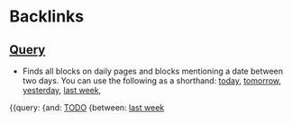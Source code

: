 
# Backlinks
## [Query](<Query.md>)
- Finds all blocks on daily pages and blocks mentioning a date between two days. You can use the following as a shorthand: [today](<today.md>), [tomorrow](<tomorrow.md>), [yesterday](<yesterday.md>), [last week](<last week.md>),

{{query: {and: [TODO](<TODO.md>) {between: [last week](<last week.md>)

